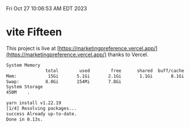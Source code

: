Fri Oct 27 10:06:53 AM EDT 2023

# vite Fifteen


This project is live at [https://marketingpreference.vercel.app/](https://marketingpreference.vercel.app/) thanks to Vercel.

```bash
System Memory
               total        used        free      shared  buff/cache   available
Mem:            15Gi       5.1Gi       2.1Gi       1.1Gi       8.1Gi       8.7Gi
Swap:          8.0Gi       154Mi       7.8Gi
System Storage
450M	.
```
```bash
yarn install v1.22.19
[1/4] Resolving packages...
success Already up-to-date.
Done in 0.13s.
```
```bash
